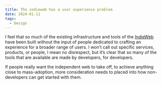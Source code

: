 ```yaml
---
title: The indieweb has a user experience problem
date: 2024-01-11
tags:
  - Design
---
```


I feel that so much of the existing infrastructure and tools of the [IndieWeb](https://indieweb.org/) have been built without the input of people dedicated to crafting an experience for a broader range of users. I won’t call out specific services, products, or people, I mean no disrespect, but it’s clear that so many of the tools that are available are made by developers, for developers.

If people really want the independent web to take off, to achieve anything close to mass-adoption, more consideration needs to placed into how non-developers can get started with them.
